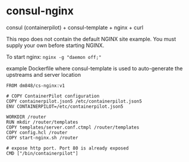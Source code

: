 # consul-nginx
consul (containerpilot) + consul-template + nginx + curl

This repo does not contain the default NGINX site example. You must supply your own before starting NGINX.

To start nginx: `nginx -g "daemon off;"`

example Dockerfile where consul-template is used to auto-generate the upstreams and server location
```docker
FROM dm848/cs-nginx:v1

# COPY ContainerPilot configuration
COPY containerpilot.json5 /etc/containerpilot.json5
ENV CONTAINERPILOT=/etc/containerpilot.json5

WORKDIR /router
RUN mkdir /router/templates
COPY templates/server.conf.ctmpl /router/templates
COPY config.hcl /router
COPY start-nginx.sh /router

# expose http port. Port 80 is already exposed
CMD ["/bin/containerpilot"]
```
